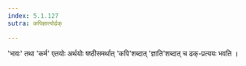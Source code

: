 ```yaml
---
index: 5.1.127
sutra: कपिज्ञात्योर्ढक्

---
```

'भावः' तथा 'कर्म' एतयोः अर्थयोः षष्ठीसमर्थात्  'कपि'शब्दात् 'ज्ञाति'शब्दात् च ढक्-प्रत्ययः भवति । 